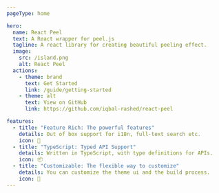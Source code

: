 ```yaml
---
pageType: home

hero:
  name: React Peel
  text: A React wrapper for peel.js
  tagline: A react library for creating beautiful peeling effect.
  image:
    src: /island.png
    alt: React Peel
  actions:
    - theme: brand
      text: Get Started
      link: /guide/getting-started
    - theme: alt
      text: View on GitHub
      link: https://github.com/iqbal-rashed/react-peel

features:
  - title: "Feature Rich: The powerful features"
    details: Out of box support for i18n, full-text search etc.
    icon: 🚀
  - title: "TypeScript: Typed API Support"
    details: Written in TypeScript, with type definitions for APIs.
    icon: 📦
  - title: "Customizable: The flexible way to customize"
    details: You can customize the theme ui and the build process.
    icon: 🎨
---
```

